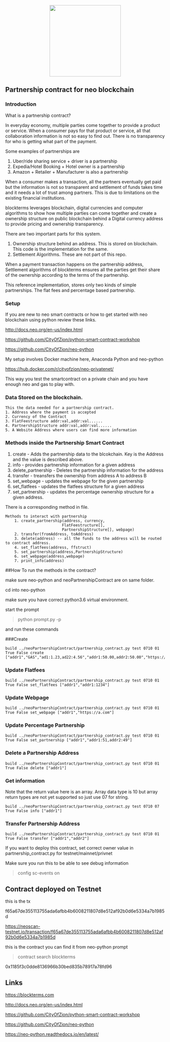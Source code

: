 <p align="center">
  <img
    src="https://blockterms.com/blockterms.png"
    width="225px;">
</p>

## Partnership contract for neo blockchain

### Introduction

  What is a partnership contract? 
  
  In everyday economy, multiple parties come together to provide a product or service. 
  When a consumer pays for that product or service, all that collaboration information 
  is not so easy to find out. There is no transparency for who is getting what part of 
  the payment.
  
  Some examples of partnerships are 
  
1. Uber/ride sharing service + driver is a partnership 
2. Expedia/Hotel Booking + Hotel owner is a partnership
3. Amazon + Retailer + Manufacturer is also a partnership
  
  When a consumer makes a transaction, all the partners eventually get paid but the information is not so 
  transparent and settlement of funds takes time and it needs a lot of trust among partners. This is due to limitations on 
  the existing financial institutions.
  
  blockterms leverages blockchain, digital currencies and computer algorithms to show how multiple parties can 
  come together and create a ownership structure on public blockchain behind a Digital currency address to 
  provide pricing and ownership transparency.
  
  There are two important parts for this system.
  
  1. Ownership structure behind an address. This is stored on blockchain. This code is the implementation for 
  the same.
  2. Settlement Algorithms. These are not part of this repo.
  
  When a payment transaction happens on the partnership address, Settlement algorithms of blockterms ensures all 
  the parties get their share of the ownership according to the terms of the partnership.
  
  This reference implementation, stores only two kinds of simple partnerships. The flat fees and percentage based
  partnership.
  
  
### Setup
If you are new to neo smart contracts or how to get started with neo blockchain using python review these links.

http://docs.neo.org/en-us/index.html

https://github.com/CityOfZion/python-smart-contract-workshop

https://github.com/CityOfZion/neo-python


My setup involves Docker machine here, Anaconda Python and neo-python

https://hub.docker.com/r/cityofzion/neo-privatenet/

This way you test the smartcontract on a private chain and you have enough neo and gas to play with.

   
### Data Stored on the blockchain.

```
This the data needed for a partnership contract.
1. Address where the payment is accepted
2. Currency of the Contract
3. FlatFeestructure addr:val,addr:val......
4. PartnershipStructure addr:val,addr:val......
5. A Website Address where users can find more information
```

### Methods inside the Partnership Smart Contract

1. create - Adds the partnership data to the blcokchain. Key is the Address and the value is described above.
2. info - provides partnership information for a given address
3. delete_partnership - Deletes the partnership information for the address
4. transfer - treansfers the ownership from address A to address B
5. set_webpage - updates the webpage for the given partnership
6. set_flatfees - updates the flatfees structure for a given address
7. set_partnership - updates the percentage ownership structure for a given address.

There is a corresponding method in file.

```
Methods to interact with partnership
    1. create_partnership(address, currency,
                         FlatFeestructure[], 
                         PartnershipStructure[], webpage)
    2. transfer(fromAddress, toAddress)
    3. delete(address) -- all the funds to the address will be routed to contract address.
    4. set_flatfees(address, ffstruct)
    5. set_partnership(address,PartnershipStructure)
    6. set_webpage(address,webpage)
    7. print_info(address)
```


##How To run the methods in the contract?

make sure neo-python and neoPartnershipContract are on same folder.

cd into neo-python

make sure you have correct python3.6 virtual environment.

start the prompt 

> python prompt.py -p

and run these commands

###Create
``` 
build ../neoPartnershipContract/partnership_contract.py test 0710 01 True False create ["addr1","GAS","ad1:1.23,ad22:4.56","addr1:50.00,addr2:50.00","https://blockterms.com/helloworld"]
```
### Update Flatfees
```
build ../neoPartnershipContract/partnership_contract.py test 0710 01 True False set_flatfees ["addr1","addr1:1234"]
```

### Update Webpage
```
build ../neoPartnershipContract/partnership_contract.py test 0710 01 True False set_webpage ["addr1","https://a.com"] 
```

### Update Percentage Partnership
```
build ../neoPartnershipContract/partnership_contract.py test 0710 01 True False set_partnership ["addr1","addr1:51,addr2:49"]
```

### Delete a Partnership Address
```
build ../neoPartnershipContract/partnership_contract.py test 0710 01 True False delete ["addr1"]
```

### Get information
Note that the return value here is an array. Array data type is 10 but array return types are not yet supported so just use 07 for string.
```
build ../neoPartnershipContract/partnership_contract.py test 0710 07 True False info ["addr1"]
```

### Transfer Partnership Address
```
build ../neoPartnershipContract/partnership_contract.py test 0710 01 True False transfer ["addr1","addr2"]
```

If you want to deploy this contract, set correct owner value in partnership_contract.py for testnet/mainnet/privnet

Make sure you run this to be able to see debug information 
> config sc-events on 


## Contract deployed on Testnet

this is the tx

f65a67de355113755ada6afbb4b6008211807d8e512af92b0d6e5334a7b1985d

https://neoscan-testnet.io/transaction/f65a67de355113755ada6afbb4b6008211807d8e512af92b0d6e5334a7b1985d

this is the contract you can find it from neo-python prompt

> contract search blockterms

0x1185f3c0dde8136966b30bed835b78917a78fd96

## Links

https://blockterms.com

http://docs.neo.org/en-us/index.html

https://github.com/CityOfZion/python-smart-contract-workshop

https://github.com/CityOfZion/neo-python

https://neo-python.readthedocs.io/en/latest/


